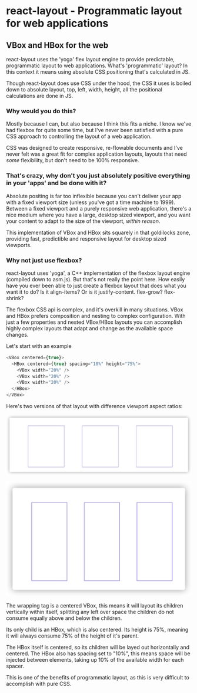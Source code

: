 # react-layout - Programmatic layout for web applications

## VBox and HBox for the web

react-layout uses the 'yoga' flex layout engine to provide predictable, programmatic layout to web applications. What's 'programmatic' layout? In this context it means using absolute CSS positioning that's calculated in JS.

Though react-layout does use CSS under the hood, the CSS it uses is boiled down to absolute layout, top, left, width, height, all the positional calculations are done in JS.

### Why would you do this?

Mostly because I can, but also because I think this fits a niche. I know we've had flexbox for quite some time, but I've never been satisfied with a pure CSS approach to controlling the layout of a web application.

CSS was designed to create responsive, re-flowable documents and I've never felt was a great fit for complex application layouts, layouts that need _some_ flexibility, but don't need to be 100% responsive.

### That's crazy, why don't you just absolutely positive everything in your 'apps' and be done with it?

Absolute positing is far too inflexible because you can't deliver your app with a fixed viewport size (unless you've got a time machine to 1999). Between a fixed viewport and a purely responsive web application, there's a nice medium where you have a large, desktop sized viewport, and you want your content to adapt to the size of the viewport, _within reason_.

This implementation of VBox and HBox sits squarely in that goldilocks zone, providing fast, predictible and responsive layout for desktop sized viewports.

### Why not just use flexbox?

react-layout uses 'yoga', a C++ implementation of the flexbox layout engine (compiled down to asm.js). But that's not really the point here. How easily have you ever been able to just create a flexbox layout that does what you want it to do? Is it align-items? Or is it justify-content. flex-grow? flex-shrink?

The flexbox CSS api is complex, and it's overkill in many situations. VBox and HBox prefers composition and nesting to complex configuration. With just a few properties and nested VBox/HBox layouts you can accomplish highly complex layouts that adapt and change as the available space changes.

Let's start with an example

```javascript
<VBox centered={true}>
  <HBox centered={true} spacing="10%" height="75%">
    <VBox width="20%" />
    <VBox width="20%" />
    <VBox width="20%" />
  </HBox>
</VBox>
```

Here's two versions of that layout with difference viewport aspect ratios:

![Wide](/wide.png)

![Wide](/narrow.png)

The wrapping tag is a centered VBox, this means it will layout its children vertically within itself, splitting any left over space the children do not consume equally above and below the children.

Its only child is an HBox, which is also centered. Its height is 75%, meaning it will always consume 75% of the height of it's parent.

The HBox itself is centered, so its children will be layed out horizontally and centered. The HBox also has spacing set to "10%", this means space will be injected between elements, taking up 10% of the available width for each spacer.

This is one of the benefits of programmatic layout, as this is very difficult to accomplish with pure CSS.
